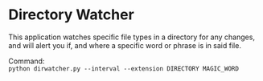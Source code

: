 # Directory Watcher
This application watches specific file types in a directory for any changes, and will alert you if, and where a specific
 word or phrase is in said file.

Command:\
`python dirwatcher.py --interval --extension DIRECTORY MAGIC_WORD `